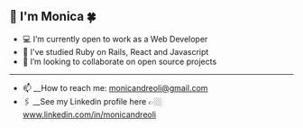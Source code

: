 ## 👋 I'm Monica 🍀

- 💻 I’m currently open to work as a Web Developer 
- 🌱 I've studied Ruby on Rails, React and Javascript 
- 👯 I’m looking to collaborate on open source projects
- - - -
-  📫 __How to reach me: monicandreoli@gmail.com
-  🖇 __See my Linkedin profile here 👉🏼 www.linkedin.com/in/monicandreoli
